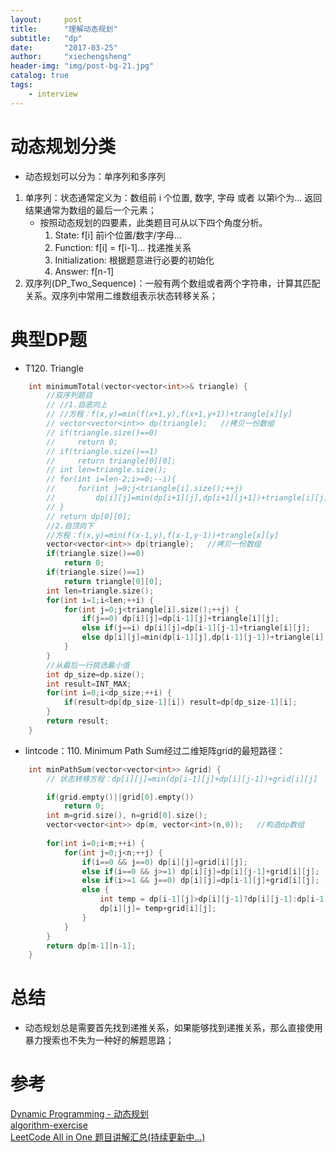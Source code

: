 ```yaml
---
layout:     post
title:      "理解动态规划"
subtitle:   "dp"
date:       "2017-03-25"
author:     "xiechengsheng"
header-img: "img/post-bg-21.jpg"
catalog: true
tags:
    - interview
---
```


# 动态规划分类
- 动态规划可以分为：单序列和多序列
1. 单序列：状态通常定义为：数组前 i 个位置, 数字, 字母 或者 以第i个为... 返回结果通常为数组的最后一个元素；
    - 按照动态规划的四要素，此类题目可从以下四个角度分析。
        1. State: f[i] 前i个位置/数字/字母...
        2. Function: f[i] = f[i-1]... 找递推关系
        3. Initialization: 根据题意进行必要的初始化
        4. Answer: f[n-1]
2. 双序列(DP_Two_Sequence)：一般有两个数组或者两个字符串，计算其匹配关系。双序列中常用二维数组表示状态转移关系；

# 典型DP题
- T120. Triangle
```cpp
    int minimumTotal(vector<vector<int>>& triangle) {
        //双序列题目
        // //1.自底向上
        // //方程：f(x,y)=min(f(x+1,y),f(x+1,y+1))+trangle[x][y]
        // vector<vector<int>> dp(triangle);   //拷贝一份数组
        // if(triangle.size()==0)
        //     return 0;
        // if(triangle.size()==1)
        //     return triangle[0][0];
        // int len=triangle.size();
        // for(int i=len-2;i>=0;--i){
        //     for(int j=0;j<triangle[i].size();++j)
        //         dp[i][j]=min(dp[i+1][j],dp[i+1][j+1])+triangle[i][j];
        // }
        // return dp[0][0];
        //2.自顶向下
        //方程：f(x,y)=min(f(x-1,y),f(x-1,y-1))+trangle[x][y]
        vector<vector<int>> dp(triangle);   //拷贝一份数组
        if(triangle.size()==0)
            return 0;
        if(triangle.size()==1)
            return triangle[0][0];
        int len=triangle.size();
        for(int i=1;i<len;++i) {
            for(int j=0;j<triangle[i].size();++j) {
                if(j==0) dp[i][j]=dp[i-1][j]+triangle[i][j];
                else if(j==i) dp[i][j]=dp[i-1][j-1]+triangle[i][j];
                else dp[i][j]=min(dp[i-1][j],dp[i-1][j-1])+triangle[i][j];
            }
        }
        //从最后一行挑选最小值
        int dp_size=dp.size();
        int result=INT_MAX;
        for(int i=0;i<dp_size;++i) {
            if(result>dp[dp_size-1][i]) result=dp[dp_size-1][i];
        }
        return result;
    }
```

- lintcode：110. Minimum Path Sum经过二维矩阵grid的最短路径：
```cpp
    int minPathSum(vector<vector<int>> &grid) {
        // 状态转移方程：dp[i][j]=min(dp[i-1][j]+dp[i][j-1])+grid[i][j]      //自底向上，dp[i][j]表示到达该位置的最短的和

        if(grid.empty()||grid[0].empty())
            return 0;
        int m=grid.size(), n=grid[0].size();
        vector<vector<int>> dp(m, vector<int>(n,0));   //构造dp数组
        
        for(int i=0;i<m;++i) {
            for(int j=0;j<n;++j) {
                if(i==0 && j==0) dp[i][j]=grid[i][j];
                else if(i==0 && j>=1) dp[i][j]=dp[i][j-1]+grid[i][j];
                else if(i>=1 && j==0) dp[i][j]=dp[i-1][j]+grid[i][j];
                else {
                    int temp = dp[i-1][j]>dp[i][j-1]?dp[i][j-1]:dp[i-1][j];
                    dp[i][j]= temp+grid[i][j];
                }
            }
        }
        return dp[m-1][n-1];
    }
```



# 总结
- 动态规划总是需要首先找到递推关系，如果能够找到递推关系，那么直接使用暴力搜索也不失为一种好的解题思路；



# 参考
[Dynamic Programming - 动态规划](https://algorithm.yuanbin.me/zh-hans/dynamic_programming/)    
[algorithm-exercise](https://github.com/billryan/algorithm-exercise)    
[LeetCode All in One 题目讲解汇总(持续更新中...)](http://www.cnblogs.com/grandyang/p/4606334.html)    
